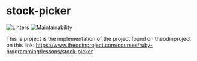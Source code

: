 # stock-picker
![Linters](https://github.com/descholar-ceo/stock-picker/workflows/Linters/badge.svg)  [![Maintainability](https://api.codeclimate.com/v1/badges/ab7367d28f41ed6f8224/maintainability)](https://codeclimate.com/github/descholar-ceo/stock-picker/maintainability)


This is project is the implementation of the project found on theodinproject on this link: https://www.theodinproject.com/courses/ruby-programming/lessons/stock-picker
